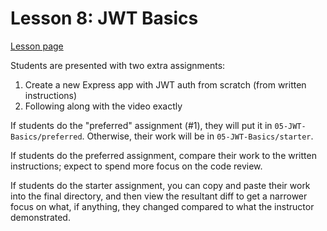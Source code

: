 # Lesson 8: JWT Basics

[Lesson page](https://learn.codethedream.org/ctd-node-express-class-lesson-8-jwt-basics-a/)

Students are presented with two extra assignments:

1. Create a new Express app with JWT auth from scratch (from written
   instructions)
2. Following along with the video exactly

If students do the "preferred" assignment (#1), they will put it in
`05-JWT-Basics/preferred`. Otherwise, their work will be in
`05-JWT-Basics/starter`.

If students do the preferred assignment, compare their work to the written
instructions; expect to spend more focus on the code review.

If students do the starter assignment, you can copy and paste their work into
the final directory, and then view the resultant diff to get a narrower focus
on what, if anything, they changed compared to what the instructor
demonstrated.
